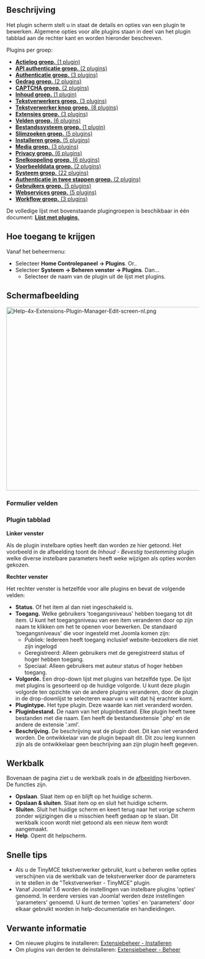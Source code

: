 <!-- Filename: Help4.x:Plugins:_Name_of_Plugin / Display title: Plugins: Bewerken van plugin -->

## Beschrijving

Het plugin scherm stelt u in staat de details en opties van een plugin
te bewerken. Algemene opties voor alle plugins staan in deel van het
plugin tabblad aan de rechter kant en worden hieronder beschreven.

Plugins per groep:

- [**Actielog groep.** (1
  plugin)](https://docs.joomla.org/Chunk4x:Extensions_Plugin_Manager_Edit_Action_Log_Group/nl "Chunk4x:Extensions Plugin Manager Edit Action Log Group/nl")
- [**API authenticatie groep.** (2
  plugins)](https://docs.joomla.org/Chunk4x:Extensions_Plugin_Manager_Edit_API_Authentication_Group/nl "Chunk4x:Extensions Plugin Manager Edit API Authentication Group/nl")
- [**Authenticatie groep.** (3
  plugins)](https://docs.joomla.org/Chunk4x:Extensions_Plugin_Manager_Edit_Authentication_Group/nl "Chunk4x:Extensions Plugin Manager Edit Authentication Group/nl")
- [**Gedrag groep.** (2
  plugins)](https://docs.joomla.org/Chunk4x:Extensions_Plugin_Manager_Edit_Behaviour_Group/nl "Chunk4x:Extensions Plugin Manager Edit Behaviour Group/nl")
- [**CAPTCHA groep.** (2
  plugins)](https://docs.joomla.org/Chunk4x:Extensions_Plugin_Manager_Edit_CAPTCHA_Group/nl "Chunk4x:Extensions Plugin Manager Edit CAPTCHA Group/nl")
- [**Inhoud groep.** (1
  plugin)](https://docs.joomla.org/Chunk4x:Extensions_Plugin_Manager_Edit_Content_Group/nl "Chunk4x:Extensions Plugin Manager Edit Content Group/nl")
- [**Tekstverwerkers groep.** (3
  plugins)](https://docs.joomla.org/Chunk4x:Extensions_Plugin_Manager_Edit_Editor_Group/nl "Chunk4x:Extensions Plugin Manager Edit Editor Group/nl")
- [**Tekstverwerker knop groep.** (8
  plugins)](https://docs.joomla.org/Chunk4x:Extensions_Plugin_Manager_Edit_Button_Group/nl "Chunk4x:Extensions Plugin Manager Edit Button Group/nl")
- [**Extensies groep.** (3
  plugins)](https://docs.joomla.org/Chunk4x:Extensions_Plugin_Manager_Edit_Extension_Group/nl "Chunk4x:Extensions Plugin Manager Edit Extension Group/nl")
- [**Velden groep.** (6
  plugins)](https://docs.joomla.org/Chunk4x:Extensions_Plugin_Manager_Edit_Fields_Group/nl "Chunk4x:Extensions Plugin Manager Edit Fields Group/nl")
- [**Bestandssysteem groep.** (1
  plugin)](https://docs.joomla.org/Chunk4x:Extensions_Plugin_Manager_Edit_FileSystem_Group/nl "Chunk4x:Extensions Plugin Manager Edit FileSystem Group/nl")
- [**Slimzoeken groep.** (5
  plugins)](https://docs.joomla.org/Chunk4x:Extensions_Plugin_Manager_Edit_Smart_Search_Group/nl "Chunk4x:Extensions Plugin Manager Edit Smart Search Group/nl")
- [**Installeren groep.** (5
  plugins)](https://docs.joomla.org/Chunk4x:Extensions_Plugin_Manager_Edit_Installer_Group/nl "Chunk4x:Extensions Plugin Manager Edit Installer Group/nl")
- [**Media groep.** (3
  plugins)](https://docs.joomla.org/Chunk4x:Extensions_Plugin_Manager_Edit_Media_Action_Group/nl "Chunk4x:Extensions Plugin Manager Edit Media Action Group/nl")
- [**Privacy groep.** (6
  plugins)](https://docs.joomla.org/Chunk4x:Extensions_Plugin_Manager_Edit_Privacy_Group/nl "Chunk4x:Extensions Plugin Manager Edit Privacy Group/nl")
- [**Snelkoppeling groep.** (6
  plugins)](https://docs.joomla.org/Chunk4x:Extensions_Plugin_Manager_Edit_Quick_Icon_Group/nl "Chunk4x:Extensions Plugin Manager Edit Quick Icon Group/nl")
- [**Voorbeelddata groep.** (2
  plugins)](https://docs.joomla.org/Chunk4x:Extensions_Plugin_Manager_Edit_Sample_Data_Group/nl "Chunk4x:Extensions Plugin Manager Edit Sample Data Group/nl")
- [**Systeem groep.** (22
  plugins)](https://docs.joomla.org/Chunk4x:Extensions_Plugin_Manager_Edit_System_Group/nl "Chunk4x:Extensions Plugin Manager Edit System Group/nl")
- [**Authenticatie in twee stappen groep.** (2
  plugins)](https://docs.joomla.org/Chunk4x:Extensions_Plugin_Manager_Edit_Two_Factor_Authentication_Group/nl "Chunk4x:Extensions Plugin Manager Edit Two Factor Authentication Group/nl")
- [**Gebruikers groep.** (5
  plugins)](https://docs.joomla.org/Chunk4x:Extensions_Plugin_Manager_Edit_User_Group/nl "Chunk4x:Extensions Plugin Manager Edit User Group/nl")
- [**Webservices groep.** (5
  plugins)](https://docs.joomla.org/Chunk4x:Extensions_Plugin_Manager_Edit_Web_Services_Group/nl "Chunk4x:Extensions Plugin Manager Edit Web Services Group/nl")
- [**Workflow groep.** (3
  plugins)](https://docs.joomla.org/Chunk4x:Extensions_Plugin_Manager_Edit_Workflow_Group/nl "Chunk4x:Extensions Plugin Manager Edit Workflow Group/nl")

De volledige lijst met bovenstaande plugingroepen is beschikbaar in één
document: [**Lijst met
plugins**.](https://docs.joomla.org/Chunk4x:List_of_Plugins/nl "Chunk4x:List of Plugins/nl")

## Hoe toegang te krijgen

Vanaf het beheermenu:

- Selecteer **Home Controlepaneel **→** Plugins**. Or..
- Selecteer **Systeem **→** Beheren venster **→** Plugins**. Dan...
  - Selecteer de naam van de plugin uit de lijst met plugins.

## Schermafbeelding

<img
src="https://docs.joomla.org/images/thumb/e/e2/Help-4x-Extensions-Plugin-Manager-Edit-screen-nl.png/800px-Help-4x-Extensions-Plugin-Manager-Edit-screen-nl.png.jpeg"
decoding="async"
srcset="https://docs.joomla.org/images/e/e2/Help-4x-Extensions-Plugin-Manager-Edit-screen-nl.png 1.5x"
data-file-width="1144" data-file-height="684" width="800" height="478"
alt="Help-4x-Extensions-Plugin-Manager-Edit-screen-nl.png" />

### Formulier velden

### Plugin tabblad

**Linker venster**

Als de plugin instelbare opties heeft dan worden ze hier getoond. Het
voorbeeld in de afbeelding toont de *Inhoud - Bevestig toestemming*
plugin welke diverse instelbare parameters heeft weke wijzigen als
opties worden gekozen.

**Rechter venster**

Het rechter venster is hetzelfde voor alle plugins en bevat de volgende
velden:

- **Status**. Of het item al dan niet ingeschakeld is.
- **Toegang.** Welke gebruikers 'toegangsniveaus' hebben toegang tot dit
  item. U kunt het toegangsniveau van een item veranderen door op zijn
  naam te klikken om het te openen voor bewerken. De standaard
  'toegangsniveaus' die voor ingesteld met Joomla komen zijn:
  - Publiek: Iedereen heeft toegang inclusief website-bezoekers die niet
    zijn ingelogd
  - Geregistreerd: Alleen gebruikers met de geregistreerd status of
    hoger hebben toegang.
  - Speciaal: Alleen gebruikers met auteur status of hoger hebben
    toegang.
- **Volgorde.** Een drop-down lijst met plugins van hetzelfde type. De
  lijst met plugins is gesorteerd op de huidige volgorde. U kunt deze
  plugin volgorde ten opzichte van de andere plugins veranderen, door de
  plugin in de drop-downlijst te selecteren waarvan u wilt dat hij
  erachter komt.
- **Plugintype.** Het type plugin. Deze waarde kan niet veranderd
  worden.
- **Pluginbestand.** De naam van het pluginbestand. Elke plugin heeft
  twee bestanden met die naam. Een heeft de bestandsextensie '.php' en
  de andere de extensie '.xml'.
- **Beschrijving.** De beschrijving wat de plugin doet. Dit kan niet
  veranderd worden. De ontwikkelaar van de plugin bepaalt dit. Dit zou
  leeg kunnen zijn als de ontwikkelaar geen beschrijving aan zijn plugin
  heeft gegeven.

## Werkbalk

Bovenaan de pagina ziet u de werkbalk zoals in de
[afbeelding](#Schermafbeelding) hierboven. De functies zijn.

- **Opslaan**. Slaat item op en blijft op het huidige scherm.
- **Opslaan & sluiten**. Slaat item op en sluit het huidige scherm.
- **Sluiten**. Sluit het huidige scherm en keert terug naar het vorige
  scherm zonder wijzigingen die u misschien heeft gedaan op te slaan.
  Dit werkbalk icoon wordt niet getoond als een nieuw item wordt
  aangemaakt.
- **Help**. Opent dit helpscherm.

## Snelle tips

- Als u de TinyMCE tekstverwerker gebruikt, kunt u beheren welke opties
  verschijnen via de werkbalk van de tekstverwerker door de parameters
  in te stellen in de "Tekstverwerker - TinyMCE" plugin.
- Vanaf Joomla! 1.6 worden de instellingen van instelbare plugins
  'opties' genoemd. In eerdere versies van Joomla! werden deze
  instellingen 'parameters' genoemd. U kunt de termen 'opties' en
  'parameters' door elkaar gebruikt worden in help-documentatie en
  handleidingen.

## Verwante informatie

- Om nieuwe plugins te installeren: [Extensiebeheer -
  Installeren](https://docs.joomla.org/Help4.x:Extensions:_Install/nl "Help4.x:Extensions: Install/nl")
- Om plugins van derden te deïnstalleren: [Extensiebeheer -
  Beheer](https://docs.joomla.org/Help4.x:Extensions:_Manage/nl "Help4.x:Extensions: Manage/nl")

